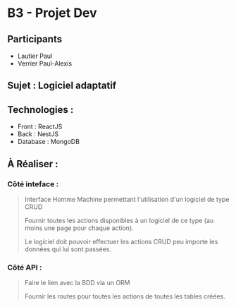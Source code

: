 # B3 - Projet Dev
## Participants

- Lautier Paul
- Verrier Paul-Alexis

## Sujet :  Logiciel adaptatif

## Technologies :

- Front : ReactJS
- Back : NestJS
- Database : MongoDB

## À Réaliser : 

### Côté inteface : 

> Interface Homme Machine permettant l'utilisation d'un logiciel de type CRUD
>
> Fournir toutes les actions disponibles à un logiciel de ce type (au moins une page pour chaque action).
> 
> Le logiciel doit pouvoir effectuer les actions CRUD peu importe les données qui lui sont passées.

### Côté API : 

> Faire le lien avec la BDD via un ORM
>
> Fournir les routes pour toutes les actions de toutes les tables créées.
